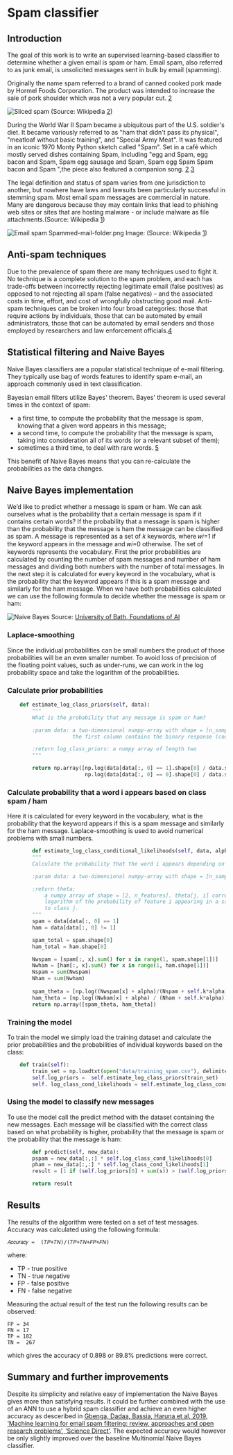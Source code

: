 # Spam classifier

## Introduction

The goal of this work is to write an supervised learning-based classifier to determine whether a given email is spam or ham. Email spam, also referred to as junk email, is unsolicited messages sent in bulk by email (spamming). 

Originally the name spam referred to a brand of canned cooked pork made by Hormel Foods Corporation. The product was intended to increase the sale of pork shoulder which was not a very popular cut. [2]

![Sliced spam](media/640px-Sliced_Spam.jpeg "Sliced spam") (Source: Wikipedia [2])

During the World War II Spam became a ubiquitous part of the U.S. soldier's diet. It became variously referred to as "ham that didn't pass its physical", "meatloaf without basic training", and "Special Army Meat". It was featured in an iconic 1970 Monty Python sketch called "Spam". Set in a café which mostly served dishes containing Spam, including "egg and Spam, egg bacon and Spam, Spam egg sausage and Spam, Spam egg Spam Spam bacon and Spam ",the piece also featured a companion song. [2] [3]


The legal definition and status of spam varies from one jurisdiction to another, but nowhere have laws and lawsuits been particularly successful in stemming spam. Most email spam messages are commercial in nature. Many are dangerous because they may contain links that lead to phishing web sites or sites that are hosting malware - or include malware as file attachments.(Source: Wikipedia [1])


![Email spam](media/Spammed-mail-folder.png "Email spam") 
Spammed-mail-folder.png Image:  (Source: Wikipedia [1])

## Anti-spam techniques

Due to the prevalence of spam there are many techniques used to fight it. No technique is a complete solution to the spam problem, and each has trade-offs between incorrectly rejecting legitimate email (false positives) as opposed to not rejecting all spam (false negatives) – and the associated costs in time, effort, and cost of wrongfully obstructing good mail. Anti-spam techniques can be broken into four broad categories: those that require actions by individuals, those that can be automated by email administrators, those that can be automated by email senders and those employed by researchers and law enforcement officials.[4]

## Statistical filtering and Naive Bayes

Naive Bayes classifiers are a popular statistical technique of e-mail filtering. They typically use bag of words features to identify spam e-mail, an approach commonly used in text classification.

Bayesian email filters utilize Bayes' theorem. Bayes' theorem is used several times in the context of spam:

* a first time, to compute the probability that the message is spam, knowing that a given word appears in this message;
* a second time, to compute the probability that the message is spam, taking into consideration all of its words (or a relevant subset of them);
* sometimes a third time, to deal with rare words. [5]

This benefit of Naive Bayes means that you can re-calculate the probabilities as the data changes. 

## Naive Bayes implementation

We’d like to predict whether a message is spam or ham. We can ask ourselves what is the probability that a certain message is spam if it contains certain words? If the probability that a message is spam is higher than the probability that the message is ham the message can be classified as spam. A message is represented as a set of 𝑘 keywords, where 𝑤𝑖=1 if the keyword appears in the message and 𝑤𝑖=0 otherwise. The set of keywords represents the vocabulary. First the prior probabilities are calculated by counting the number of spam messages and number of ham messages and dividing both numbers with the number of total messages. In the next step it is calculated for every keyword in the vocabulary, what is the probability that the keyword appears if this is a spam message and similarly for the ham message. When we have both probabilities calculated we can use the following formula to decide whether the message is spam or ham:

![Naive Bayes](media/naivebayes.png "Naive Bayes") 
Source: [University of Bath, Foundations of AI](https://online.bath.ac.uk/online-courses/msc-artificial-intelligence)

### Laplace-smoothing 

Since the individual probabilities can be small numbers the product of those probabilities will be an even smaller number. To avoid loss of precision of the floating point values, such as under-runs, we can work in the log probability space and take the logarithm of the probabilities.

### Calculate prior probabilities

```python
    def estimate_log_class_priors(self, data):
        """
        What is the probability that any message is spam or ham?

        :param data: a two-dimensional numpy-array with shape = [n_samples, 1 + n_features]
                     the first column contains the binary response (coded as 0s and 1s).

        :return log_class_priors: a numpy array of length two
        """

        return np.array([np.log(data[data[:, 0] == 1].shape[0] / data.shape[0]),
                         np.log(data[data[:, 0] == 0].shape[0] / data.shape[0])])
```

### Calculate probability that a word i appears based on class spam / ham 

Here it is calculated for every keyword in the vocabulary, what is the probability that the keyword appears if this is a spam message and similarly for the ham message. Laplace-smoothing is used to avoid numerical problems with small numbers.

```python
        def estimate_log_class_conditional_likelihoods(self, data, alpha=1.0):
        """
        Calculate the probability that the word i appears depending on the class (spam / ham). Use Laplace-smoothing.  

        :param data: a two-dimensional numpy-array with shape = [n_samples, 1 + n_features]

        :return theta:
            a numpy array of shape = [2, n_features]. theta[j, i] corresponds to the
            logarithm of the probability of feature i appearing in a sample belonging
            to class j.
        """
        spam = data[data[:, 0] == 1]
        ham = data[data[:, 0] != 1]

        spam_total = spam.shape[0]
        ham_total = ham.shape[0]

        Nwspam = [spam[:, x].sum() for x in range(1, spam.shape[1])]
        Nwham = [ham[:, x].sum() for x in range(1, ham.shape[1])]
        Nspam = sum(Nwspam)
        Nham = sum(Nwham)
        
        spam_theta = [np.log((Nwspam[x] + alpha)/(Nspam + self.k*alpha)) for x in range(0, len(Nwspam))]
        ham_theta = [np.log((Nwham[x] + alpha) / (Nham + self.k*alpha)) for x in range(0, len(Nwham))]
        return np.array([spam_theta, ham_theta])
```

### Training the model

To train the model we simply load the training dataset and calculate the prior probabilities and the probabilities of individual keywords based on the class:

```python
    def train(self):        
        train_set = np.loadtxt(open("data/training_spam.csv"), delimiter=",").astype(np.int)
        self.log_priors =  self.estimate_log_class_priors(train_set)        
        self. log_class_cond_likelihoods = self.estimate_log_class_conditional_likelihoods(train_set)
```

### Using the model to classify new messages

To use the model call the predict method with the dataset containing the new messages. Each message will be classified with the correct class based on what probability is higher, probability that the message is spam or the probability that the message is ham:

```python
        def predict(self, new_data):
        pspam = new_data[:,:] * self.log_class_cond_likelihoods[0]
        pham = new_data[:,:] * self.log_class_cond_likelihoods[1]
        result = [1 if (self.log_priors[0] + sum(s)) > (self.log_priors[1] + sum(h)) else 0 for s, h in zip(pspam,pham)]

        return result
```

## Results

The results of the algorithm were tested on a set of test messages. Accuracy was calculated using the following formula:

```
𝐴𝑐𝑐𝑢𝑟𝑎𝑐𝑦 =  (𝑇𝑃+𝑇𝑁)/(𝑇𝑃+𝑇𝑁+𝐹𝑃+𝐹𝑁)
```
where:
* TP - true positive
* TN - true negative
* FP - false positive
* FN - false negative

Measuring the actual result of the test run the following results can be observed:

```
FP = 34
FN = 17
TP = 182
TN =  267
```

which gives the accuracy of 0.898 or 89.8% predictions were correct. 

## Summary and further improvements

Despite its simplicity and relative easy of implementation the Naive Bayes gives more than satisfying results. It could be further combined with the use of an ANN to use a hybrid spam classifier and achieve an even higher accuracy as desceribed in [Gbenga, Dadaa, Bassia, Haruna et al, 2019, ‘Machine learning for email spam filtering: review, approaches and open research problems’, ‘Science Direct’](https://www.sciencedirect.com/science/article/pii/S2405844018353404). The expected accuracy would however be only slightly improved over the baseline Multinomial Naive Bayes classifier. 

[1]: https://en.wikipedia.org/wiki/Email_spam
[2]: https://en.wikipedia.org/wiki/Spam_(food)
[3]: https://www.youtube.com/watch?v=zLih-WQwBSc
[4]: https://en.wikipedia.org/wiki/Anti-spam_techniques
[5]: https://en.wikipedia.org/wiki/Naive_Bayes_spam_filtering
